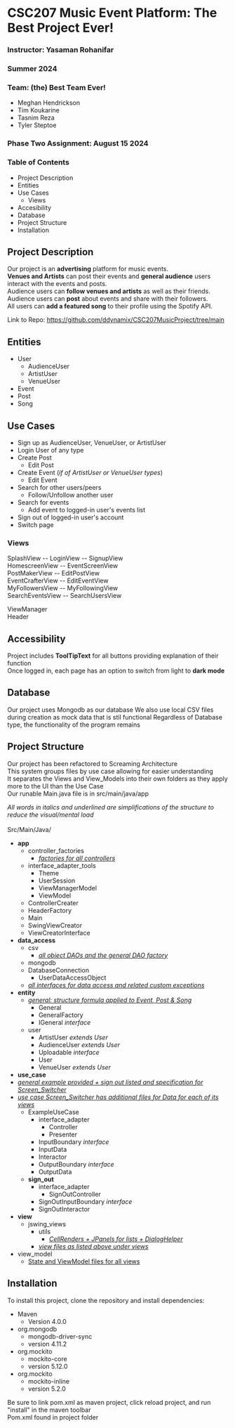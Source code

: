 # CSC207 Music Event Platform: The Best Project Ever!
### Instructor: Yasaman Rohanifar
### Summer 2024
### Team: (the) Best Team Ever!
- Meghan Hendrickson
- Tim Koukarine
- Tasnim Reza
- Tyler Steptoe

### Phase Two Assignment: August 15 2024

### Table of Contents

- Project Description
- Entities
- Use Cases
  - Views
- Accesibility
- Database
- Project Structure
- Installation

## Project Description
Our project is an **advertising** platform for music events.<br>
**Venues and Artists** can post their events and **general audience** users interact with the events and posts.<br>
Audience users can **follow venues and artists** as well as their friends.<br>
Audience users can **post** about events and share with their followers.<br>
All users can **add a featured song** to their profile using the Spotify API.<br>

Link to Repo: https://github.com/ddynamix/CSC207MusicProject/tree/main

## Entities
- User
  - AudienceUser
  - ArtistUser
  - VenueUser
- Event
- Post
- Song

## Use Cases
- Sign up as AudienceUser, VenueUser, or ArtistUser
- Login User of any type
- Create Post
  - Edit Post
- Create Event (_if of ArtistUser or VenueUser types_)
  - Edit Event
- Search for other users/peers
  - Follow/Unfollow another user
- Search for events
  - Add event to logged-in user's events list
- Sign out of logged-in user's account
- Switch page

### Views

SplashView -- LoginView -- SignupView <br>
HomescreenView -- EventScreenView <br>
PostMakerView -- EditPostView<br>
EventCrafterView -- EditEventView<br>
MyFollowersView -- MyFollowingView<br>
SearchEventsView -- SearchUsersView<br>

ViewManager<br>
Header

## Accessibility
Project includes **ToolTipText** for all buttons providing explanation of their function<br>
Once logged in, each page has an option to switch from light to **dark mode**

## Database
Our project uses Mongodb as our database
We also use local CSV files during creation as mock data that is stil functional
Regardless of Database type, the functionality of the program remains

## Project Structure

Our project has been refactored to Screaming Architecture<br>
This system groups files by use case allowing for easier understanding <br>
It separates the Views and View_Models into their own folders as they apply more to the UI than the Use Case <br>
Our runable Main.java file is in src/main/java/app

_All words in italics and underlined are simplifications of the structure to reduce the visual/mental load_<br><br>
Src/Main/Java/
- <b>app</b>
  - controller_factories
    - _<u>factories for all controllers </u>_
  - interface_adapter_tools
    - Theme
    - UserSession
    - ViewManagerModel
    - ViewModel
  - ControllerCreater
  - HeaderFactory
  - Main
  - SwingViewCreator
  - ViewCreatorInterface
- <b>data_access</b>
  - csv
    -   _<u>all object DAOs and the general DAO factory</u>_
  - mongodb
  - DatabaseConnection
    - UserDataAccessObject
  - _<u> all interfaces for data access and related custom exceptions</u>_
- <b>entity</b>
  - _<u>general:  structure formula applied to Event, Post & Song </u>_
    - General
    - GeneralFactory
    - IGeneral _interface_
  - user
    - ArtistUser _extends User_
    - AudienceUser _extends User_
    - Uploadable _interface_
    - User
    - VenueUser _extends User_
- <b>use_case</b>
- _<u>general example provided + sign out listed and specification for Screen_Switcher</u>_
- _<u>use case Screen_Switcher has additional files for Data for each of its views</u>_
  - ExampleUseCase
    - interface_adapter
      - Controller
      - Presenter
    - InputBoundary _interface_
    - InputData
    - Interactor
    - OutputBoundary _interface_
    - OutputData
  - <b>sign_out</b>
    - interface_adapter
      - SignOutController
    - SignOutInputBoundary _interface_
    - SignOutInteractor
- <b>view</b>
  - jswing_views
    - utils
      - _<u>CellRenders + JPanels for lists + DialogHelper</u>_
    - _<u>view files as listed above under views</u>_
- view_model
  - <u> State and ViewModel files for all views</u>

## Installation

To install this project, clone the repository and install dependencies:
- Maven 
  - Version 4.0.0
- org.mongodb
  - mongodb-driver-sync
  - version 4.11.2
- org.mockito
  - mockito-core
  - version 5.12.0
- org.mockito
  - mockito-inline
  - version 5.2.0

Be sure to link pom.xml as maven project, click reload project, and run "install" in the maven toolbar<br>
Pom.xml found in project folder

